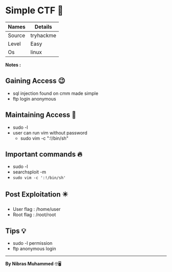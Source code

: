 # Simple CTF 🧭
Names | Details
--------|-----
Source | tryhackme 
Level     | Easy
Os |linux

**Notes :**




## Gaining Access 😉

- sql injection found on cmm made simple
- ftp login anonymous



## Maintaining Access 🥷
- sudo -l
- user can run vim without password
	- sudo vim -c ":!/bin/sh"


## Important commands 🔥
- sudo -l
- searchsploit -m 
- `sudo vim -c ':!/bin/sh'`

## Post Exploitation ✴️
- User flag : /home/user
- Root flag : /root/root
## Tips 💡
- sudo -l permission
- ftp anonymous login


--------------------------------
**By Nibras Muhammed** 🤓🖥️






